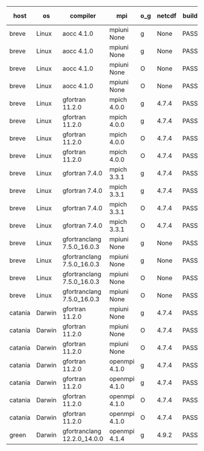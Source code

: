 

| host     | os       | compiler                              | mpi                      | o_g        | netcdf        | build       | u_pass          | u_fail          | s_pass            | s_fail            | e_pass             | e_fail             | nuopc_pass       | nuopc_fail       | artifacts link          |
|----------|----------|---------------------------------------|--------------------------|------------|---------------|-------------|-----------------|-----------------|-------------------|-------------------|--------------------|--------------------|------------------|------------------|-------------------------|
| breve | Linux | aocc 4.1.0 | mpiuni None  | g | None  | PASS | 12504 | 26 | 9 | 0 | 44 | 0 | None | None | <a href="https://github.com/esmf-org/esmf-test-artifacts/tree/6f7b0005c77123892a6df462c20e97b02e8da20d/develop/aocc/4.1.0/g/mpiuni/None" target="_blank">6f7b000</a> | 
| breve | Linux | aocc 4.1.0 | mpiuni None  | g | None  | PASS | 12504 | 26 | 9 | 0 | 44 | 0 | None | None | <a href="https://github.com/esmf-org/esmf-test-artifacts/tree/212e9db0164504f1443f57a6c0fb58b2bec829c8/develop/aocc/4.1.0/g/mpiuni/None" target="_blank">212e9db</a> | 
| breve | Linux | aocc 4.1.0 | mpiuni None  | O | None  | PASS | 12504 | 26 | 9 | 0 | 44 | 0 | None | None | <a href="https://github.com/esmf-org/esmf-test-artifacts/tree/a78bdd13aae73032f1a998cb86359182755d84d6/develop/aocc/4.1.0/O/mpiuni/None" target="_blank">a78bdd1</a> | 
| breve | Linux | aocc 4.1.0 | mpiuni None  | O | None  | PASS | 12504 | 26 | 9 | 0 | 44 | 0 | None | None | <a href="https://github.com/esmf-org/esmf-test-artifacts/tree/7a380520be065bb806d57b7100087e8f923d67d1/develop/aocc/4.1.0/O/mpiuni/None" target="_blank">7a38052</a> | 
| breve | Linux | gfortran 11.2.0 | mpich 4.0.0  | g | 4.7.4  | PASS | 14200 | 0 | 51 | 0 | 81 | 0 | 56 | 0 | <a href="https://github.com/esmf-org/esmf-test-artifacts/tree/b0396738adefb1fdf94b8b8bdbdde9b0ce42ba77/develop/gfortran/11.2.0/g/mpich/4.0.0" target="_blank">b039673</a> | 
| breve | Linux | gfortran 11.2.0 | mpich 4.0.0  | g | 4.7.4  | PASS | 14200 | 0 | 51 | 0 | 81 | 0 | 56 | 0 | <a href="https://github.com/esmf-org/esmf-test-artifacts/tree/2ff48562833b4edeb622884ef43747fe9ff365e6/develop/gfortran/11.2.0/g/mpich/4.0.0" target="_blank">2ff4856</a> | 
| breve | Linux | gfortran 11.2.0 | mpich 4.0.0  | O | 4.7.4  | PASS | 14200 | 0 | 51 | 0 | 81 | 0 | 56 | 0 | <a href="https://github.com/esmf-org/esmf-test-artifacts/tree/3019d0db65ed2989e48bde605f427ba2f505265a/develop/gfortran/11.2.0/O/mpich/4.0.0" target="_blank">3019d0d</a> | 
| breve | Linux | gfortran 11.2.0 | mpich 4.0.0  | O | 4.7.4  | PASS | 14200 | 0 | 51 | 0 | 81 | 0 | 56 | 0 | <a href="https://github.com/esmf-org/esmf-test-artifacts/tree/edc91d1f22a0269bba08d8fe8545bd2869313fc3/develop/gfortran/11.2.0/O/mpich/4.0.0" target="_blank">edc91d1</a> | 
| breve | Linux | gfortran 7.4.0 | mpich 3.3.1  | g | 4.7.4  | PASS | 14200 | 0 | 51 | 0 | 81 | 0 | 56 | 0 | <a href="https://github.com/esmf-org/esmf-test-artifacts/tree/d75e75c842d00f3225009b50cd05a7c20b963e7f/develop/gfortran/7.4.0/g/mpich/3.3.1" target="_blank">d75e75c</a> | 
| breve | Linux | gfortran 7.4.0 | mpich 3.3.1  | g | 4.7.4  | PASS | 14200 | 0 | 51 | 0 | 81 | 0 | 56 | 0 | <a href="https://github.com/esmf-org/esmf-test-artifacts/tree/33e34325e90adcd3ab433facd89c0af6fadb85e0/develop/gfortran/7.4.0/g/mpich/3.3.1" target="_blank">33e3432</a> | 
| breve | Linux | gfortran 7.4.0 | mpich 3.3.1  | O | 4.7.4  | PASS | 14200 | 0 | 51 | 0 | 81 | 0 | 56 | 0 | <a href="https://github.com/esmf-org/esmf-test-artifacts/tree/41ce0ad2395b65512976d534a613f492e7ceca1e/develop/gfortran/7.4.0/O/mpich/3.3.1" target="_blank">41ce0ad</a> | 
| breve | Linux | gfortran 7.4.0 | mpich 3.3.1  | O | 4.7.4  | PASS | 14200 | 0 | 51 | 0 | 81 | 0 | 56 | 0 | <a href="https://github.com/esmf-org/esmf-test-artifacts/tree/f74bba4045416c98f00ff0a4641595760cbeadec/develop/gfortran/7.4.0/O/mpich/3.3.1" target="_blank">f74bba4</a> | 
| breve | Linux | gfortranclang 7.5.0_16.0.3 | mpiuni None  | g | None  | PASS | 12530 | 0 | 9 | 0 | 44 | 0 | None | None | <a href="https://github.com/esmf-org/esmf-test-artifacts/tree/a7f2dc67f2cef20bd5963358bc7956208c37f246/develop/gfortranclang/7.5.0_16.0.3/g/mpiuni/None" target="_blank">a7f2dc6</a> | 
| breve | Linux | gfortranclang 7.5.0_16.0.3 | mpiuni None  | g | None  | PASS | 12530 | 0 | 9 | 0 | 44 | 0 | None | None | <a href="https://github.com/esmf-org/esmf-test-artifacts/tree/2f4e6f030f156d7c13087e493927498c8f0cd46c/develop/gfortranclang/7.5.0_16.0.3/g/mpiuni/None" target="_blank">2f4e6f0</a> | 
| breve | Linux | gfortranclang 7.5.0_16.0.3 | mpiuni None  | O | None  | PASS | 12530 | 0 | 9 | 0 | 44 | 0 | None | None | <a href="https://github.com/esmf-org/esmf-test-artifacts/tree/245f526a0812c50e3f780ff4c5137f7bad0b8817/develop/gfortranclang/7.5.0_16.0.3/O/mpiuni/None" target="_blank">245f526</a> | 
| breve | Linux | gfortranclang 7.5.0_16.0.3 | mpiuni None  | O | None  | PASS | 12530 | 0 | 9 | 0 | 44 | 0 | None | None | <a href="https://github.com/esmf-org/esmf-test-artifacts/tree/d6f508e2a552531393f53069e05f15245feb36b2/develop/gfortranclang/7.5.0_16.0.3/O/mpiuni/None" target="_blank">d6f508e</a> | 
| catania | Darwin | gfortran 11.2.0 | mpiuni None  | g | 4.7.4  | PASS | 12530 | 0 | 9 | 0 | 44 | 0 | None | None | <a href="https://github.com/esmf-org/esmf-test-artifacts/tree/0c630d30a359baad3ed13a75ddea998f7216aaa7/develop/gfortran/11.2.0/g/mpiuni/None" target="_blank">0c630d3</a> | 
| catania | Darwin | gfortran 11.2.0 | mpiuni None  | O | 4.7.4  | PASS | 12530 | 0 | 9 | 0 | 44 | 0 | None | None | <a href="https://github.com/esmf-org/esmf-test-artifacts/tree/79e7b95c76b9ce42587c43fadc6566d8570f0859/develop/gfortran/11.2.0/O/mpiuni/None" target="_blank">79e7b95</a> | 
| catania | Darwin | gfortran 11.2.0 | mpiuni None  | O | 4.7.4  | PASS | None | None | None | None | None | None | None | None | <a href="https://github.com/esmf-org/esmf-test-artifacts/tree/d24fa41a9a0d806a970aeb740d576a6d95c74be4/develop/gfortran/11.2.0/O/mpiuni/None" target="_blank">d24fa41</a> | 
| catania | Darwin | gfortran 11.2.0 | openmpi 4.1.0  | g | 4.7.4  | PASS | 14197 | 3 | 51 | 0 | 81 | 0 | 56 | 0 | <a href="https://github.com/esmf-org/esmf-test-artifacts/tree/d9a1cc3f008c1e36be80ead6daba444ea03ce089/develop/gfortran/11.2.0/g/openmpi/4.1.0" target="_blank">d9a1cc3</a> | 
| catania | Darwin | gfortran 11.2.0 | openmpi 4.1.0  | g | 4.7.4  | PASS | 14197 | 3 | 51 | 0 | 81 | 0 | 56 | 0 | <a href="https://github.com/esmf-org/esmf-test-artifacts/tree/9cf433334b04e589320b905df50250976ee23198/develop/gfortran/11.2.0/g/openmpi/4.1.0" target="_blank">9cf4333</a> | 
| catania | Darwin | gfortran 11.2.0 | openmpi 4.1.0  | O | 4.7.4  | PASS | 14197 | 3 | 51 | 0 | 81 | 0 | 56 | 0 | <a href="https://github.com/esmf-org/esmf-test-artifacts/tree/32400e23c31020ec3f35cdcafa0516ff5e9ea4db/develop/gfortran/11.2.0/O/openmpi/4.1.0" target="_blank">32400e2</a> | 
| catania | Darwin | gfortran 11.2.0 | openmpi 4.1.0  | O | 4.7.4  | PASS | 14197 | 3 | 51 | 0 | 81 | 0 | 56 | 0 | <a href="https://github.com/esmf-org/esmf-test-artifacts/tree/bf1a9766f8c709147bededf0aa2ba51468bf7fc8/develop/gfortran/11.2.0/O/openmpi/4.1.0" target="_blank">bf1a976</a> | 
| green | Darwin | gfortranclang 12.2.0_14.0.0 | openmpi 4.1.4  | g | 4.9.2  | PASS | None | None | None | None | None | None | None | None | <a href="https://github.com/esmf-org/esmf-test-artifacts/tree/b48e6d1561b86d2fd79a923dcd3c5be0f1cd0645/develop/gfortranclang/12.2.0_14.0.0/g/openmpi/4.1.4" target="_blank">b48e6d1</a> | 
